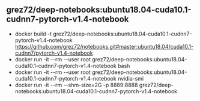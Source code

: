 ## grez72/deep-notebooks:ubuntu18.04-cuda10.1-cudnn7-pytorch-v1.4-notebook

- docker build -t grez72/deep-notebooks:ubuntu18.04-cuda10.1-cudnn7-pytorch-v1.4-notebook https://github.com/grez72/notebooks.git#master:ubuntu18.04/cuda10.1-cudnn7/pytorch-v1.4-notebook
- docker run -it --rm --user root grez72/deep-notebooks:ubuntu18.04-cuda10.1-cudnn7-pytorch-v1.4-notebook bash
- docker run -it --rm --user root grez72/deep-notebooks:ubuntu18.04-cuda10.1-cudnn7-pytorch-v1.4-notebook nvidia-smi
- docker run -it --rm --shm-size=2G -p 8889:8888 grez72/deep-notebooks:ubuntu18.04-cuda10.1-cudnn7-pytorch-v1.4-notebook